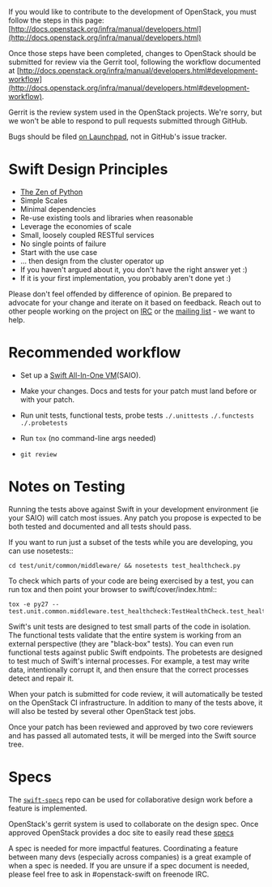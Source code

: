 If you would like to contribute to the development of OpenStack,
you must follow the steps in this page: [http://docs.openstack.org/infra/manual/developers.html](http://docs.openstack.org/infra/manual/developers.html)

Once those steps have been completed, changes to OpenStack
should be submitted for review via the Gerrit tool, following
the workflow documented at [http://docs.openstack.org/infra/manual/developers.html#development-workflow](http://docs.openstack.org/infra/manual/developers.html#development-workflow).

Gerrit is the review system used in the OpenStack projects.  We're sorry, but
we won't be able to respond to pull requests submitted through GitHub.

Bugs should be filed [on Launchpad](https://bugs.launchpad.net/swift),
not in GitHub's issue tracker.


Swift Design Principles
=======================

  * [The Zen of Python](http://legacy.python.org/dev/peps/pep-0020/)
  * Simple Scales
  * Minimal dependencies
  * Re-use existing tools and libraries when reasonable
  * Leverage the economies of scale
  * Small, loosely coupled RESTful services
  * No single points of failure
  * Start with the use case
  * ... then design from the cluster operator up
  * If you haven't argued about it, you don't have the right answer yet :)
  * If it is your first implementation, you probably aren't done yet :)

Please don't feel offended by difference of opinion.  Be prepared to advocate
for your change and iterate on it based on feedback.  Reach out to other people
working on the project on
[IRC](http://eavesdrop.openstack.org/irclogs/%23openstack-swift/) or the
[mailing list](http://lists.openstack.org/pipermail/openstack-dev/) - we want
to help.

Recommended workflow
====================

 * Set up a [Swift All-In-One VM](http://docs.openstack.org/developer/swift/development_saio.html)(SAIO).

 * Make your changes. Docs and tests for your patch must land before
   or with your patch.

 * Run unit tests, functional tests, probe tests
   ``./.unittests``
   ``./.functests``
   ``./.probetests``

 * Run ``tox`` (no command-line args needed)

 * ``git review``

Notes on Testing
================

Running the tests above against Swift in your development environment (ie
your SAIO) will catch most issues. Any patch you propose is expected to be
both tested and documented and all tests should pass.

If you want to run just a subset of the tests while you are developing, you
can use nosetests::

    cd test/unit/common/middleware/ && nosetests test_healthcheck.py

To check which parts of your code are being exercised by a test, you can run
tox and then point your browser to swift/cover/index.html::

    tox -e py27 -- test.unit.common.middleware.test_healthcheck:TestHealthCheck.test_healthcheck

Swift's unit tests are designed to test small parts of the code in isolation.
The functional tests validate that the entire system is working from an
external perspective (they are "black-box" tests). You can even run functional
tests against public Swift endpoints. The probetests are designed to test much
of Swift's internal processes. For example, a test may write data,
intentionally corrupt it, and then ensure that the correct processes detect
and repair it.

When your patch is submitted for code review, it will automatically be tested
on the OpenStack CI infrastructure. In addition to many of the tests above, it
will also be tested by several other OpenStack test jobs.

Once your patch has been reviewed and approved by two core reviewers and has
passed all automated tests, it will be merged into the Swift source tree.

Specs
=====

The [``swift-specs``](https://github.com/openstack/swift-specs) repo
can be used for collaborative design work before a feature is implemented.

OpenStack's gerrit system is used to collaborate on the design spec. Once 
approved OpenStack provides a doc site to easily read these [specs](http://specs.openstack.org/openstack/swift-specs/)

A spec is needed for more impactful features. Coordinating a feature between
many devs (especially across companies) is a great example of when a spec is
needed. If you are unsure if a spec document is needed, please feel free to
ask in #openstack-swift on freenode IRC.
